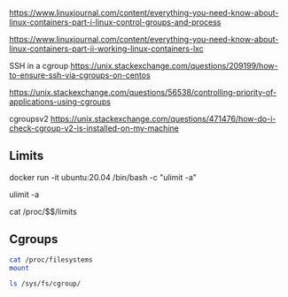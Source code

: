 https://www.linuxjournal.com/content/everything-you-need-know-about-linux-containers-part-i-linux-control-groups-and-process

https://www.linuxjournal.com/content/everything-you-need-know-about-linux-containers-part-ii-working-linux-containers-lxc


SSH in a cgroup
https://unix.stackexchange.com/questions/209199/how-to-ensure-ssh-via-cgroups-on-centos

https://unix.stackexchange.com/questions/56538/controlling-priority-of-applications-using-cgroups

cgroupsv2
https://unix.stackexchange.com/questions/471476/how-do-i-check-cgroup-v2-is-installed-on-my-machine

## Limits
docker run -it ubuntu:20.04 /bin/bash -c "ulimit -a" 

ulimit -a 

cat /proc/$$/limits 

## Cgroups 
```sh
cat /proc/filesystems  
mount
```

```sh
ls /sys/fs/cgroup/
```

